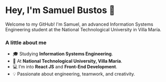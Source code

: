 # Hey, I'm Samuel Bustos 👋

Welcome to my GitHub! I'm Samuel, an advanced Information Systems Engineering student at the National Technological University in Villa María.

### A little about me
- 🎓 Studying **Information Systems Engineering**.
- 🏫 At **National Technological University, Villa María**.
- 💻 I’m into **React JS** and **Front-End Development**.
- 💡 Passionate about engineering, teamwork, and creativity.
<!--
**samuelbustosp/samuelbustosp** is a ✨ _special_ ✨ repository because its `README.md` (this file) appears on your GitHub profile.

Here are some ideas to get you started:

- 🔭 I’m currently working on ...
- 🌱 I’m currently learning ...
- 👯 I’m looking to collaborate on ...
- 🤔 I’m looking for help with ...
- 💬 Ask me about ...
- 📫 How to reach me: ...
- 😄 Pronouns: ...
- ⚡ Fun fact: ...
-->

